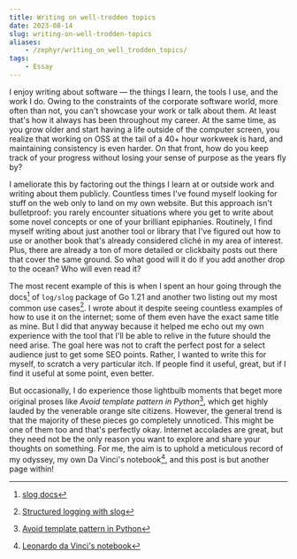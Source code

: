 ```yaml
---
title: Writing on well-trodden topics
date: 2023-08-14
slug: writing-on-well-trodden-topics
aliases:
    - /zephyr/writing_on_well_trodden_topics/
tags:
    - Essay
---
```


I enjoy writing about software — the things I learn, the tools I use, and the work I do.
Owing to the constraints of the corporate software world, more often than not, you can't
showcase your work or talk about them. At least that's how it always has been throughout my
career. At the same time, as you grow older and start having a life outside of the computer
screen, you realize that working on OSS at the tail of a 40+ hour workweek is hard, and
maintaining consistency is even harder. On that front, how do you keep track of your
progress without losing your sense of purpose as the years fly by?

I ameliorate this by factoring out the things I learn at or outside work and writing about
them publicly. Countless times I've found myself looking for stuff on the web only to land
on my own website. But this approach isn't bulletproof: you rarely encounter situations
where you get to write about some novel concepts or one of your brilliant epiphanies.
Routinely, I find myself writing about just another tool or library that I've figured out
how to use or another book that's already considered cliché in my area of interest. Plus,
there are already a ton of more detailed or clickbaity posts out there that cover the same
ground. So what good will it do if you add another drop to the ocean? Who will even read it?

The most recent example of this is when I spent an hour going through the docs[^1] of
`log/slog` package of Go 1.21 and another two listing out my most common use cases[^2]. I
wrote about it despite seeing countless examples of how to use it on the internet; some of
them even have the exact same title as mine. But I did that anyway because it helped me echo
out my own experience with the tool that I'll be able to relive in the future should the
need arise. The goal here was not to craft the perfect post for a select audience just to
get some SEO points. Rather, I wanted to write this for myself, to scratch a very particular
itch. If people find it useful, great, but if I find it useful at some point, even better.

But occasionally, I do experience those lightbulb moments that beget more original proses
like _Avoid template pattern in Python_[^3], which get highly lauded by the venerable orange
site citizens. However, the general trend is that the majority of these pieces go completely
unnoticed. This might be one of them too and that's perfectly okay. Internet accolades are
great, but they need not be the only reason you want to explore and share your thoughts on
something. For me, the aim is to uphold a meticulous record of my odyssey, my own Da Vinci's
notebook[^4], and this post is but another page within!

[^1]: [slog docs](https://pkg.go.dev/golang.org/x/exp/slog)

[^2]: [Structured logging with slog](/go/structured_logging_with_slog)

[^3]: [Avoid template pattern in Python](/python/escape_template_pattern)

[^4]:
    [Leonardo da Vinci's notebook](https://www.vam.ac.uk/articles/leonardo-da-vincis-notebooks)
